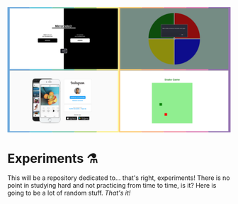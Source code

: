 ![Mirror Color](readme-images/cover.svg)

# Experiments :alembic:

This will be a repository dedicated to... that's right, experiments! There is no point in studying hard and not practicing from time to time, is it? Here is going to be a lot of random stuff. *That's it!*
